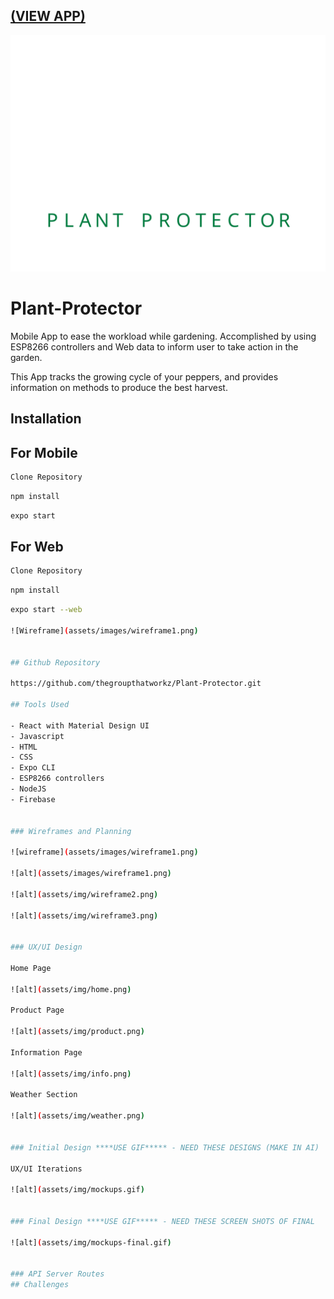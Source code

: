 ## [(VIEW APP)](https://plant-protector-working.herokuapp.com/)

![Logo](assets/images/logo.svg)

# Plant-Protector
Mobile App to ease the workload while gardening. Accomplished by using ESP8266 controllers and Web data to inform user to take action in the garden.

This App tracks the growing cycle of your peppers, and provides information on methods to produce the best harvest.

## Installation
## For Mobile
```bash
Clone Repository
```

```bash
npm install
```
```bash
expo start
```
## For Web
```bash
Clone Repository
```
```bash
npm install
```
```bash
expo start --web

![Wireframe](assets/images/wireframe1.png)


## Github Repository

https://github.com/thegroupthatworkz/Plant-Protector.git

## Tools Used

- React with Material Design UI
- Javascript
- HTML
- CSS
- Expo CLI
- ESP8266 controllers
- NodeJS
- Firebase


### Wireframes and Planning

![wireframe](assets/images/wireframe1.png)

![alt](assets/images/wireframe1.png)

![alt](assets/img/wireframe2.png)

![alt](assets/img/wireframe3.png)


### UX/UI Design

Home Page

![alt](assets/img/home.png)

Product Page

![alt](assets/img/product.png)

Information Page

![alt](assets/img/info.png)

Weather Section

![alt](assets/img/weather.png)


### Initial Design ****USE GIF***** - NEED THESE DESIGNS (MAKE IN AI) 

UX/UI Iterations 

![alt](assets/img/mockups.gif)


### Final Design ****USE GIF***** - NEED THESE SCREEN SHOTS OF FINAL

![alt](assets/img/mockups-final.gif)


### API Server Routes
## Challenges


